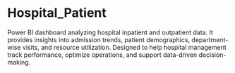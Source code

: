 # Hospital_Patient
Power BI dashboard analyzing hospital inpatient and outpatient data. It provides insights into admission trends, patient demographics, department-wise visits, and resource utilization. Designed to help hospital management track performance, optimize operations, and support data-driven decision-making.
